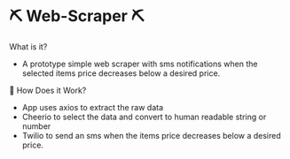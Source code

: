 # ⛏️ Web-Scraper ⛏️

What is it?

- A prototype simple web scraper with sms notifications when the selected items price decreases below a desired price.

🧰 How Does it Work?

- App uses axios to extract the raw data 
- Cheerio to select the data and convert to human readable string or number 
- Twilio to send an sms when the items price decreases below a desired price.
